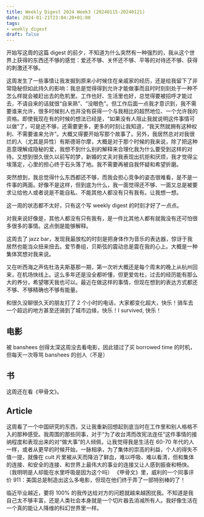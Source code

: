 ```yaml
---
title: Weekly Digest 2024 Week3 (20240115-20240121)
date: 2024-01-21T23:04:20+01:00
tags:
- weekly digest
draft: false
---
```

开始写这周的这篇 digest 的前夕，不知道为什么突然有一种强烈的，我从这个世界上获得的东西还不够的感觉：爱还不够、关怀还不够、平等的对待还不够、获得的刺激还不够。

这周发生了一些事情让我发掘到原来小时候住在亲戚家的经历，还是给我留下了非常隐秘但如此持久的影响：我总是觉得得到允许才能做事而且时时刻刻处于一种不怎么样就会被赶出去的危机里。工作也好、生活里也好，总觉得要被招呼才能过去，不请自来的话就很“自来熟”、“没眼色”。但工作后面一点我才意识到，我不需要谁来允许，很多时候别人也并没有获得一个与我相比的超然地位、一个允许我的资格。即使我现在有的时候的想法已经是，“如果没有人阻止我就说明这件事情可以做”了，可是还不够，还需要更多，更多的时刻让我知道，“我天然就拥有这种权利、不需要谁来允许”。大概又得要开始写那个故事了。另外，我居然总对对我很烂的人（尤其是异性）有斯德哥尔摩，大概是对于那个时候的我来说，除了把这种恶意理解成隐秘的爱，我想不到什么别的解释来合理化我为什么要受到这样的对待。又想到很久很久以前写的梦，新婚的丈夫对我表现出抗拒和厌烦，我才觉得尘埃落定，心里的担心终于石头落了地。我不需要再被自我怀疑和希望折磨。

突然想到，我总觉得什么东西都还不够，而我会担心竞争的姿态很难看，是不是一件事的两面。好像不是这样，但到底为什么，我一面觉得还不够、一面又总是被要求让给他人或者说是不能自私、不能其他人都没有只有我有。让我想一想。

这一周的状态都不太好，只有这个写 weekly digest 的时刻才好了一点点。

对我来说好像是，其他人都没有只有我有，是一件比其他人都有就我没有还可怕很多很多的事情。这点倒是能够解释。

这周去了 jazz bar，发现我最放松的时刻是把身体作为音乐的表达器，惊讶于我居然也能当众扭来扭去。爱节奏组，贝斯弦的震动总是震在我的心上。大概是一种集体冥想对我来说。

又在听西海之声佐杜洛夫斯基那一期，第一次听大概还是每个周末的晚上从杭州回来，在机场快线上。这么多年还是没全都听懂，但更爱佐杜，过去的经历能有那么大的养分，希望哪天我也可以。最近在做这样的事情，但现在想到的表达方式都还不够、不够精确也不够有能量。

和很久没聊很久天的朋友打了 2 个小时的电话，大家都变化超大，快乐！骑车去一个超远的地方甚至还骑到了城市边缘，快乐！I survived, 快乐！

## 电影
被 banshees 创得太深这周没去看电影，因此错过了买 borrowed time 的时机，但每天一次辱骂 banshees 的创人（不是）

## 书
这周还在看《甲骨文》。

## Article
这周看了一个中国研究的东西，又让我重新回想起到底当时在工作里和别人格格不入的那种感受。我周围的那些同事，对于“为了收台湾而改宪法连任”这件事情的接纳程度和表现出来的对“做大事”的人倾佩，让我觉得我是生活在 60-70 年代的人一样，或者从更早的时候开始，一脉相承，为了集体的崇高的利益，个人的得失不值一提，就像在 cult 片里被从天而降泊了鲜血，难以呼吸、难以看清，但和集体的连接、和安全的连接、和世界上最伟大的事业的连接又让人感到振奋和畅快。（我明明是人却能在水里呼吸是因为这个吗）
《甲骨文》里，威利的一个同事评价 911：美国总是制造出这么多电影，但现在他们终于弄了一部特别棒的了！

临近毕业越近，要将 100% 的我传达给对方的问题就越来越困扰我。不知道是我自己太不够丰富，还是人类社会本身就是一个切片器去消减所有人。我好像生活在一个真的能让人降维的科幻世界里一样。